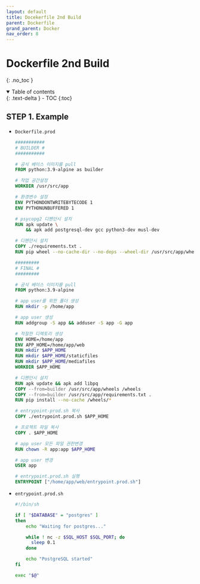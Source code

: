 ```yaml
---
layout: default
title: Docekerfile 2nd Build
parent: Dockerfile
grand_parent: Docker
nav_order: 8
---
```


# Dockerfile 2nd Build
{: .no_toc }

<details open markdown="block">
  <summary>
    Table of contents
  </summary>
  {: .text-delta }
- TOC
{:toc}
</details>

<!------------------------------------ STEP ------------------------------------>

## STEP 1. Example

* `Dockerfile.prod`

  ```dockerfile
  ###########
  # BUILDER #
  ###########

  # 공식 베이스 이미지를 pull
  FROM python:3.9-alpine as builder

  # 작업 공간설정
  WORKDIR /usr/src/app

  # 환경변수 설정
  ENV PYTHONDONTWRITEBYTECODE 1
  ENV PYTHONUNBUFFERED 1

  # psycopg2 디펜던시 설치
  RUN apk update \
      && apk add postgresql-dev gcc python3-dev musl-dev

  # 디펜던시 설치
  COPY ./requirements.txt .
  RUN pip wheel --no-cache-dir --no-deps --wheel-dir /usr/src/app/wheels -r requirements.txt

  #########
  # FINAL #
  #########

  # 공식 베이스 이미지를 pull
  FROM python:3.9-alpine

  # app user를 위한 폴더 생성
  RUN mkdir -p /home/app

  # app user 생성
  RUN addgroup -S app && adduser -S app -G app

  # 적절한 디렉토리 생성
  ENV HOME=/home/app
  ENV APP_HOME=/home/app/web
  RUN mkdir $APP_HOME
  RUN mkdir $APP_HOME/staticfiles
  RUN mkdir $APP_HOME/mediafiles
  WORKDIR $APP_HOME

  # 디펜던시 설치
  RUN apk update && apk add libpq
  COPY --from=builder /usr/src/app/wheels /wheels
  COPY --from=builder /usr/src/app/requirements.txt .
  RUN pip install --no-cache /wheels/*

  # entrypoint-prod.sh 복사
  COPY ./entrypoint.prod.sh $APP_HOME

  # 프로젝트 파일 복사
  COPY . $APP_HOME

  # app user 모든 파일 권한변경
  RUN chown -R app:app $APP_HOME

  # app user 변경
  USER app

  # entrypoint.prod.sh 실행
  ENTRYPOINT ["/home/app/web/entrypoint.prod.sh"]
  ```

* `entrypoint.prod.sh`

  ```sh
  #!/bin/sh

  if [ "$DATABASE" = "postgres" ]
  then
      echo "Waiting for postgres..."

      while ! nc -z $SQL_HOST $SQL_PORT; do
        sleep 0.1
      done

      echo "PostgreSQL started"
  fi

  exec "$@"
  ```
